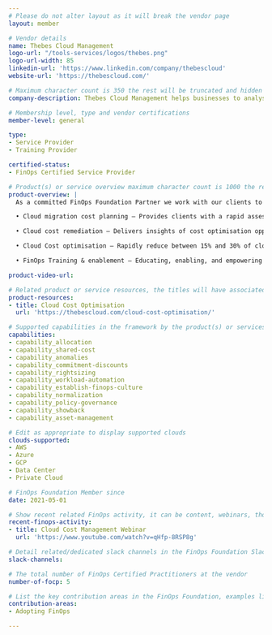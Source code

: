 ```yaml
---
# Please do not alter layout as it will break the vendor page
layout: member

# Vendor details
name: Thebes Cloud Management
logo-url: "/tools-services/logos/thebes.png"
logo-url-width: 85
linkedin-url: 'https://www.linkedin.com/company/thebescloud'
website-url: 'https://thebescloud.com/'

# Maximum character count is 350 the rest will be truncated and hidden automatically on your page
company-description: Thebes Cloud Management helps businesses to analyse their cloud & on-premise environments to make informed, data-driven decisions on technology investments. With customised reporting and clear insights focused on business outcomes that are aligned to client goals, we drive value whilst providing cost transparency and optimising technology spend.

# Membership level, type and vendor certifications
member-level: general

type:
- Service Provider
- Training Provider

certified-status:
- FinOps Certified Service Provider

# Product(s) or service overview maximum character count is 1000 the rest will be truncated and hidden automatically on your page
product-overview: |
  As a committed FinOps Foundation Partner we work with our clients to identify where their cloud spend is, to drive efficiency and unlock investment opportunities with the following services.

  • Cloud migration cost planning – Provides clients with a rapid assessment and fully costed migration strategy with supporting business case to adopt cloud.

  • Cloud cost remediation – Delivers insights of cost optimisation opportunities including consumption trends, identifying waste and optimising commitment spend. Whilst also delivering a FinOps maturity assessment.

  • Cloud Cost optimisation – Rapidly reduce between 15% and 30% of cloud spend by developing FinOps capabilities within the organisation and performing optimisation initiatives including rightsizing, resource stop and terminations.

  • FinOps Training & enablement – Educating, enabling, and empowering clients to adopt FinOps & establish their own capability.

product-video-url:

# Related product or service resources, the titles will have associated URLs, e.g. product
product-resources:
- title: Cloud Cost Optimisation
  url: 'https://thebescloud.com/cloud-cost-optimisation/'

# Supported capabilities in the framework by the product(s) or services. Match the page-identifier per capability in order for the capability to show up on the vendor page.
capabilities:
- capability_allocation
- capability_shared-cost
- capability_anomalies
- capability_commitment-discounts
- capability_rightsizing
- capability_workload-automation
- capability_establish-finops-culture
- capability_normalization
- capability_policy-governance
- capability_showback
- capability_asset-management

# Edit as appropriate to display supported clouds
clouds-supported:
- AWS
- Azure
- GCP
- Data Center
- Private Cloud

# FinOps Foundation Member since
date: 2021-05-01

# Show recent related FinOps activity, it can be content, webinars, thought leadership and include external links
recent-finops-activity:
- title: Cloud Cost Management Webinar
  url: 'https://www.youtube.com/watch?v=qHfp-8RSP8g'

# Detail related/dedicated slack channels in the FinOps Foundation Slack
slack-channels:

# The total number of FinOps Certified Practitioners at the vendor
number-of-focp: 5

# List the key contribution areas in the FinOps Foundation, examples listed
contribution-areas:
- Adopting FinOps

---
```

